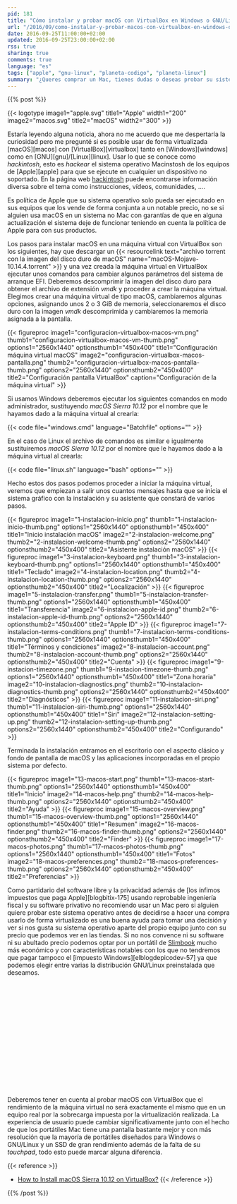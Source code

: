 ```yaml
---
pid: 181
title: "Cómo instalar y probar macOS con VirtualBox en Windows o GNU/Linux"
url: "/2016/09/como-instalar-y-probar-macos-con-virtualbox-en-windows-o-gnu-linux/"
date: 2016-09-25T11:00:00+02:00
updated: 2016-09-25T23:00:00+02:00
rss: true
sharing: true
comments: true
language: "es"
tags: ["apple", "gnu-linux", "planeta-codigo", "planeta-linux"]
summary: "¿Queres comprar un Mac, tienes dudas o deseas probar su sistema operativo antes? Aunque el rendimiento será menor que una máquina real y la experiencia de usuario será peor, usando un _hackintosh_ mediante VirtuaBox ya sea con Windows o GNU/Linux podremos probarlo en detalle y hacernos una idea de su funcionamiento."
---
```


{{% post %}}

{{< logotype image1="apple.svg" title1="Apple" width1="200" image2="macos.svg" title2="macOS" width2="300" >}}

Estaría leyendo alguna noticia, ahora no me acuerdo que me despertaría la curiosidad pero me pregunté si es posible usar de forma virtualizada [macOS][macos] con [VirtualBox][virtualbox] tanto en [Windows][windows] como en [GNU][gnu]/[Linux][linux]. Usar lo que se conoce como _hackintosh_, esto es _hackear_ el sistema operativo Macinstosh de los equipos de [Apple][apple] para que se ejecute en cualquier un dispositivo no soportado. En la página web [hackintosh](http://www.hackintosh.com/) puede encontrarse información diversa sobre el tema como instrucciones, vídeos, comunidades, ....

Es política de Apple que su sistema operativo solo pueda ser ejecutado en sus equipos que los vende de forma conjunta a un notable precio, no se si alguien usa macOS en un sistema no Mac con garantías de que en alguna actualización el sistema deje de funcionar teniendo en cuenta la política de Apple para con sus productos.

Los pasos para instalar macOS en una máquina virtual con VirtualBox son los siguientes, hay que descargar un {{< resourcelink text="archivo torrent con la imagen del disco duro de macOS" name="macOS-Mojave-10.14.4.torrent" >}} y una vez creada la máquina virtual en VirtualBox ejecutar unos comandos para cambiar algunos parámetros del sistema de arranque EFI. Deberemos descomprimir la imagen del disco duro para obtener el archivo de extensión _vmdk_ y proceder a crear la máquina virtual. Elegimos crear una máquina virtual de tipo macOS, cambiaremos algunas opciones, asignando unos 2 o 3 GiB de memoria, seleccionaremos el disco duro con la imagen _vmdk_ descomprimida y cambiaremos la memoria asignada a la pantalla.

{{< figureproc
    image1="configuracion-virtualbox-macos-vm.png" thumb1="configuracion-virtualbox-macos-vm-thumb.png" options1="2560x1440" optionsthumb1="450x400" title1="Configuración máquina virtual macOS"
    image2="configuracion-virtualbox-macos-pantalla.png" thumb2="configuracion-virtualbox-macos-pantalla-thumb.png" options2="2560x1440" optionsthumb2="450x400" title2="Configuración pantalla VirtualBox"
    caption="Configuración de la máquina virtual" >}}

Si usamos Windows deberemos ejecutar los siguientes comandos en modo administrador, sustituyendo _macOS Sierra 10.12_ por el nombre que le hayamos dado a la máquina virtual al crearla:

{{< code file="windows.cmd" language="Batchfile" options="" >}}

En el caso de Linux el archivo de comandos es similar e igualmente sustituiremos _macOS Sierra 10.12_ por el nombre que le hayamos dado a la máquina virtual al crearla:

{{< code file="linux.sh" language="bash" options="" >}}

Hecho estos dos pasos podemos proceder a iniciar la máquina virtual, veremos que empiezan a salir unos cuantos mensajes hasta que se inicia el sistema gráfico con la instalación y su asistente que constará de varios pasos.

{{< figureproc
    image1="1-instalacion-inicio.png" thumb1="1-instalacion-inicio-thumb.png" options1="2560x1440" optionsthumb1="450x400" title1="Inicio instalación macOS"
    image2="2-instalacion-welcome.png" thumb2="2-instalacion-welcome-thumb.png" options2="2560x1440" optionsthumb2="450x400" title2="Asistente instalación macOS" >}}
{{< figureproc
    image1="3-instalacion-keyboard.png" thumb1="3-instalacion-keyboard-thumb.png" options1="2560x1440" optionsthumb1="450x400" title1="Teclado"
    image2="4-instalacion-location.png" thumb2="4-instalacion-location-thumb.png" options2="2560x1440" optionsthumb2="450x400" title2="Localización" >}}
{{< figureproc
    image1="5-instalacion-transfer.png" thumb1="5-instalacion-transfer-thumb.png" options1="2560x1440" optionsthumb1="450x400" title1="Transferencia"
    image2="6-instalacion-apple-id.png" thumb2="6-instalacion-apple-id-thumb.png" options2="2560x1440" optionsthumb2="450x400" title2="Apple ID" >}}
{{< figureproc
    image1="7-instalacion-terms-conditions.png" thumb1="7-instalacion-terms-conditions-thumb.png" options1="2560x1440" optionsthumb1="450x400" title1="Términos y condiciones"
    image2="8-instalacion-account.png" thumb2="8-instalacion-account-thumb.png" options2="2560x1440" optionsthumb2="450x400" title2="Cuenta" >}}
{{< figureproc
    image1="9-instacion-timezone.png" thumb1="9-instacion-timezone-thumb.png" options1="2560x1440" optionsthumb1="450x400" title1="Zona horaria"
    image2="10-instalacion-diagnostics.png" thumb2="10-instalacion-diagnostics-thumb.png" options2="2560x1440" optionsthumb2="450x400" title2="Diagnósticos" >}}
{{< figureproc
    image1="11-instalacion-siri.png" thumb1="11-instalacion-siri-thumb.png" options1="2560x1440" optionsthumb1="450x400" title1="Siri"
    image2="12-instalacion-setting-up.png" thumb2="12-instalacion-setting-up-thumb.png" options2="2560x1440" optionsthumb2="450x400" title2="Configurando" >}}

Terminada la instalación entramos en el escritorio con el aspecto clásico y fondo de pantalla de macOS y las aplicaciones incorporadas en el propio sistema por defecto.

{{< figureproc
    image1="13-macos-start.png" thumb1="13-macos-start-thumb.png" options1="2560x1440" optionsthumb1="450x400" title1="Inicio"
    image2="14-macos-help.png" thumb2="14-macos-help-thumb.png" options2="2560x1440" optionsthumb2="450x400" title2="Ayuda" >}}
{{< figureproc
    image1="15-macos-overview.png" thumb1="15-macos-overview-thumb.png" options1="2560x1440" optionsthumb1="450x400" title1="Resumen"
    image2="16-macos-finder.png" thumb2="16-macos-finder-thumb.png" options2="2560x1440" optionsthumb2="450x400" title2="Finder" >}}
{{< figureproc
    image1="17-macos-photos.png" thumb1="17-macos-photos-thumb.png" options1="2560x1440" optionsthumb1="450x400" title1="Fotos"
    image2="18-macos-preferences.png" thumb2="18-macos-preferences-thumb.png" options2="2560x1440" optionsthumb2="450x400" title2="Preferencias" >}}

Como partidario del software libre y la privacidad además de [los ínfimos impuestos que paga Apple][blogbitix-175] usando reprobable ingeniería fiscal y su software privativo no recomiendo usar un Mac pero si alguien quiere probar este sistema operativo antes de decidirse a hacer una compra usarlo de forma virtualizado es una buena ayuda para tomar una decisión y ver si nos gusta su sistema operativo aparte del propio equipo junto con su precio que podemos ver en las tiendas. Si no nos convence ni su software ni su abultado precio podemos optar por un portátil de [Slimbook](https://slimbook.es/) mucho más económico y con características notables con los que no tendremos que pagar tampoco el [impuesto Windows][elblogdepicodev-57] ya que podemos elegir entre varias la distribución GNU/Linux preinstalada que deseamos.

<div class="media-amazon">
    <iframe style="width:120px;height:240px;" marginwidth="0" marginheight="0" scrolling="no" frameborder="0" data-src="//rcm-eu.amazon-adsystem.com/e/cm?lt1=_blank&bc1=000000&IS2=1&bg1=FFFFFF&fc1=000000&lc1=0000FF&t=blobit-21&o=30&p=8&l=as4&m=amazon&f=ifr&ref=as_ss_li_til&asins=B00OQ2I4GK&linkId=cb28136e0fe9b53cc2f70659a332a802&internal=1" class="lozad"></iframe>
    <iframe style="width:120px;height:240px;" marginwidth="0" marginheight="0" scrolling="no" frameborder="0" data-src="//rcm-eu.amazon-adsystem.com/e/cm?lt1=_blank&bc1=000000&IS2=1&bg1=FFFFFF&fc1=000000&lc1=0000FF&t=blobit-21&o=30&p=8&l=as4&m=amazon&f=ifr&ref=as_ss_li_til&asins=B01ET2K6SU&linkId=0e5bd11129416c356bc34a6aefbcfff7&internal=1" class="lozad"></iframe>
    <iframe style="width:120px;height:240px;" marginwidth="0" marginheight="0" scrolling="no" frameborder="0" data-src="//rcm-eu.amazon-adsystem.com/e/cm?lt1=_blank&bc1=000000&IS2=1&bg1=FFFFFF&fc1=000000&lc1=0000FF&t=blobit-21&o=30&p=8&l=as4&m=amazon&f=ifr&ref=as_ss_li_til&asins=B01EWWHFOU&linkId=a06a014a2d694cd3a57c629904fbba42&internal=1" class="lozad"></iframe>
    <iframe style="width:120px;height:240px;" marginwidth="0" marginheight="0" scrolling="no" frameborder="0" data-src="//rcm-eu.amazon-adsystem.com/e/cm?lt1=_blank&bc1=000000&IS2=1&bg1=FFFFFF&fc1=000000&lc1=0000FF&t=blobit-21&o=30&p=8&l=as4&m=amazon&f=ifr&ref=as_ss_li_til&asins=B00ULPMPF2&linkId=90349519a4fe5c650bd8ca6d64f05302&internal=1" class="lozad"></iframe>
</div>

Deberemos tener en cuenta al probar macOS con VirtualBox que el rendimiento de la máquina virtual no será exactamente el mismo que en un equipo real por la sobrecarga impuesta por la virtualización realizada. La experiencia de usuario puede cambiar significativamente junto con el hecho de que los portátiles Mac tiene una pantalla bastante mejor y con más resolución que la mayoría de portátiles diseñados para Windows o GNU/Linux y un SSD de gran rendimiento además de la falta de su _touchpad_, todo esto puede marcar alguna diferencia.

{{< reference >}}
* [How to Install macOS Sierra 10.12 on VirtualBox?](http://www.wikigain.com/install-macos-sierra-10-12-virtualbox/)
{{< /reference >}}

{{% /post %}}
